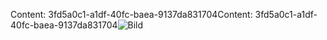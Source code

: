 <span data-ttu-id="b1a85-101">Content: 3fd5a0c1-a1df-40fc-baea-9137da831704</span><span class="sxs-lookup"><span data-stu-id="b1a85-101">Content: 3fd5a0c1-a1df-40fc-baea-9137da831704</span></span>![Bild](c08eeac5-27ab-40cc-b1ac-79ba6ba9ffef.png)
